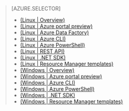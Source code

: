 > [AZURE.SELECTOR]
> * [(Linux | Overview)](/documentation/articles/hdinsight-hadoop-provision-linux-clusters/)
> * [(Linux | Azure portal preview)](/documentation/articles/hdinsight-hadoop-create-linux-clusters-portal/)
> * [(Linux | Azure Data Factory)](/documentation/articles/hdinsight-hadoop-create-linux-clusters-adf/)
> * [(Linux | Azure CLI)](/documentation/articles/hdinsight-hadoop-create-linux-clusters-azure-cli/)
> * [(Linux | Azure PowerShell)](/documentation/articles/hdinsight-hadoop-create-linux-clusters-azure-powershell/)
> * [(Linux | REST API)](/documentation/articles/hdinsight-hadoop-create-linux-clusters-curl-rest/)
> * [(Linux | .NET SDK)](/documentation/articles/hdinsight-hadoop-create-linux-clusters-dotnet-sdk/)
> * [(Linux | Resource Manager templates)](/documentation/articles/hdinsight-hadoop-create-linux-clusters-arm-templates/)
> * [(Windows | Overview)](/documentation/articles/hdinsight-provision-clusters/)
> * [(Windows | Azure portal preview)](/documentation/articles/hdinsight-hadoop-create-windows-clusters-portal/)
> * [(Windows | Azure CLI)](/documentation/articles/hdinsight-hadoop-create-windows-clusters-cli/)
> * [(Windows | Azure PowerShell)](/documentation/articles/hdinsight-hadoop-create-windows-clusters-powershell/)
> * [(Windows | .NET SDK)](/documentation/articles/hdinsight-hadoop-create-windows-clusters-dotnet-sdk/)
> * [(Windows | Resource Manager templates)](/documentation/articles/hdinsight-hadoop-create-windows-clusters-arm-templates/)
> 
>